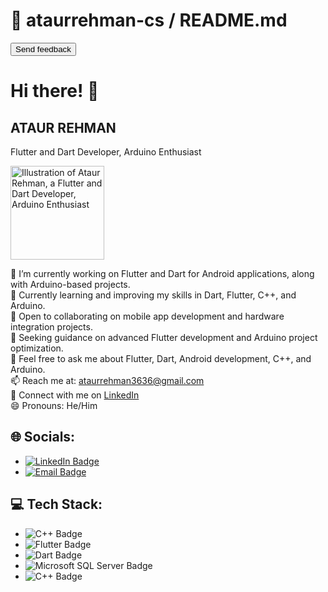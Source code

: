<html>
 <head>
  <script src="https://cdn.tailwindcss.com">
  </script>
  <link href="https://cdnjs.cloudflare.com/ajax/libs/font-awesome/5.15.3/css/all.min.css" rel="stylesheet"/>
  <link href="https://fonts.googleapis.com/css2?family=Roboto:wght@400;700&amp;display=swap" rel="stylesheet"/>
 </head>
 <body class="font-roboto bg-gray-100 p-4">
  <div class="max-w-4xl mx-auto bg-white p-6 rounded-lg shadow-md">
   <div class="flex justify-between items-center mb-4">
    <h1 class="text-xl font-bold">
     📁 ataurrehman-cs / README.md
    </h1>
    <button class="text-blue-500">
     Send feedback
    </button>
   </div>
   <h1 class="text-3xl font-bold mb-4">
    Hi there! 👋
   </h1>
   <div class="bg-purple-100 p-6 rounded-lg mb-4">
    <h2 class="text-2xl font-bold mb-2">
     ATAUR REHMAN
    </h2>
    <p class="text-xl text-gray-700">
     Flutter and Dart Developer, Arduino Enthusiast
    </p>
    <img alt="Illustration of Ataur Rehman, a Flutter and Dart Developer, Arduino Enthusiast" class="mt-4" height="150" src="https://storage.googleapis.com/a1aa/image/7rY0MDDk55Ifwsu9w-4jZqiQTH6CflOag9dPudfJ4go.jpg" width="150"/>
   </div>
   <p class="mb-4">
    🔭 I’m currently working on Flutter and Dart for Android applications, along with Arduino-based projects.
    <br/>
    🌱 Currently learning and improving my skills in Dart, Flutter, C++, and Arduino.
    <br/>
    👯 Open to collaborating on mobile app development and hardware integration projects.
    <br/>
    🤔 Seeking guidance on advanced Flutter development and Arduino project optimization.
    <br/>
    💬 Feel free to ask me about Flutter, Dart, Android development, C++, and Arduino.
    <br/>
    📫 Reach me at:
    <a class="text-blue-500" href="mailto:ataurrehman3636@gmail.com">
     ataurrehman3636@gmail.com
    </a>
    <br/>
    💼 Connect with me on
    <a class="text-blue-500" href="https://linkedin.com/in/ataurrehman-cs">
     LinkedIn
    </a>
    <br/>
    😄 Pronouns: He/Him
   </p>
   <h2 class="text-xl font-bold mb-2">
    🌐 Socials:
   </h2>
   <ul class="list-disc pl-5 mb-4">
    <li class="mb-2">
     <a class="text-blue-500" href="https://linkedin.com/in/ataurrehman-cs">
      <img alt="LinkedIn Badge" src="https://img.shields.io/badge/LinkedIn-%230077B5.svg?logo=linkedin&amp;logoColor=white"/>
     </a>
    </li>
    <li class="mb-2">
     <a class="text-blue-500" href="mailto:ataurrehman3636@gmail.com">
      <img alt="Email Badge" src="https://img.shields.io/badge/Email-D14836?logo=gmail&amp;logoColor=white"/>
     </a>
    </li>
   </ul>
   <h2 class="text-xl font-bold mb-2">
    💻 Tech Stack:
   </h2>
   <ul class="list-disc pl-5">
    <li class="mb-2">
     <img alt="C++ Badge" src="https://img.shields.io/badge/c++-%2300599C.svg?style=for-the-badge&amp;logo=c%2B%2B&amp;logoColor=white"/>
    </li>
    <li class="mb-2">
     <img alt="Flutter Badge" src="https://img.shields.io/badge/Flutter-%2302569B.svg?style=for-the-badge&amp;logo=Flutter&amp;logoColor=white"/>
    </li>
    <li class="mb-2">
     <img alt="Dart Badge" src="https://img.shields.io/badge/dart-%230175C2.svg?style=for-the-badge&amp;logo=dart&amp;logoColor=white"/>
    </li>
    <li class="mb-2">
     <img alt="Microsoft SQL Server Badge" src="https://img.shields.io/badge/Microsoft%20SQL%20Server-CC2927?style=for-the-badge&amp;logo=microsoft%20sql%20server&amp;logoColor=white"/>
    </li>
    <li class="mb-2">
     <img alt="C++ Badge" src="https://img.shields.io/badge/c++-%2300599C.svg?style=for-the-badge&amp;logo=c%2B%2B&amp;logoColor=white"/>
    </li>
   </ul>
  </div>
 </body>
</html>
